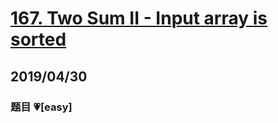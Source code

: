 # [167. Two Sum II - Input array is sorted](https://leetcode.com/problems/two-sum-ii-input-array-is-sorted/)

## 2019/04/30

### 题目 💗[easy]
